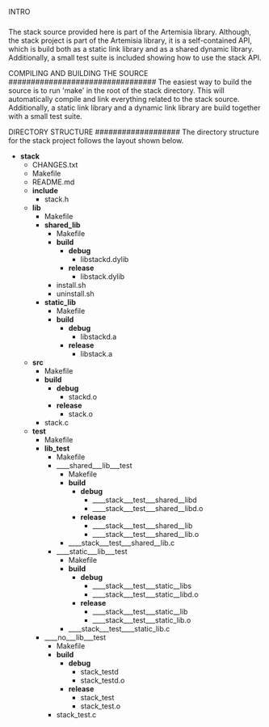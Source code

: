 INTRO
#####
The stack source provided here is part of the Artemisia library. Although, the stack project is
part of the Artemisia library, it is a self-contained API, which is build both as a static link 
library and as a shared dynamic library. Additionally, a small test suite is included showing 
how to use the stack API.

COMPILING AND BUILDING THE SOURCE
#################################
The easiest way to build the source is to run 'make' in the root of the stack directory. This
will automatically compile and link everything related to the stack source. Additionally,
a static link library and a dynamic link library are build together with a small test suite. 

DIRECTORY STRUCTURE
###################
The directory structure for the stack project follows the layout shown below. 

- __stack__
  - CHANGES.txt
  - Makefile
  - README.md
  - __include__
    - stack.h
  - __lib__
    - Makefile
    - __shared_lib__
      - Makefile
      - __build__
        - __debug__
          - libstackd.dylib
        - __release__
          - libstack.dylib
      - install.sh
      - uninstall.sh
    - __static_lib__
      - Makefile
      - __build__
        - __debug__
          - libstackd.a
        - __release__
          - libstack.a
  - __src__
    - Makefile
    - __build__
      - __debug__
        - stackd.o
      - __release__
        - stack.o
    - stack.c
  - __test__
    - Makefile
    - __lib_test__
      - Makefile
      - ____shared___lib___test
        - Makefile
        - __build__
          - __debug__
            - ____stack___test___shared__libd
            - ____stack___test___shared__libd.o
          - __release__
            - ____stack___test___shared__lib
            - ____stack___test___shared__lib.o
        - ____stack___test___shared__lib.c
      - ____static___lib___test
        - Makefile
        - __build__
          - __debug__
            - ____stack___test___static__libs
            - ____stack___test___static__libd.o
          - __release__
            - ____stack___test___static__lib
            - ____stack___test___static_lib.o
        - ____stack___test____static_lib.c
    - ____no___lib___test
      - Makefile
      - __build__
        - __debug__
          - stack_testd
          - stack_testd.o
        - __release__
          - stack_test
          - stack_test.o
      - stack_test.c